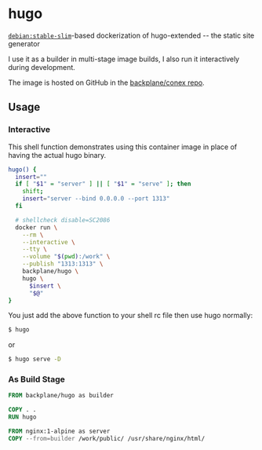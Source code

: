 # hugo

[`debian:stable-slim`](https://hub.docker.com/_/debian/)-based dockerization of hugo-extended -- the static site generator

I use it as a builder in multi-stage image builds, I also run it interactively during development.

The image is hosted on GitHub in the [backplane/conex repo](https://github.com/backplane/conex/tree/main/hugo).

## Usage

### Interactive

This shell function demonstrates using this container image in place of having the actual hugo binary.

```sh
hugo() {
  insert=""
  if [ "$1" = "server" ] || [ "$1" = "serve" ]; then
    shift;
    insert="server --bind 0.0.0.0 --port 1313"
  fi

  # shellcheck disable=SC2086
  docker run \
    --rm \
    --interactive \
    --tty \
    --volume "$(pwd):/work" \
    --publish "1313:1313" \
    backplane/hugo \
    hugo \
      $insert \
      "$@"
}
```

You just add the above function to your shell rc file then use hugo normally:

```sh
$ hugo
```

or

```sh
$ hugo serve -D
```

### As Build Stage

```Dockerfile
FROM backplane/hugo as builder

COPY . .
RUN hugo

FROM nginx:1-alpine as server
COPY --from=builder /work/public/ /usr/share/nginx/html/
```

